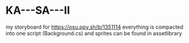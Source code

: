 # KA---SA---II
my storyboard for https://osu.ppy.sh/b/1351114
everything is compacted into one script (Background.cs) and sprites can be found in assetlibrary
